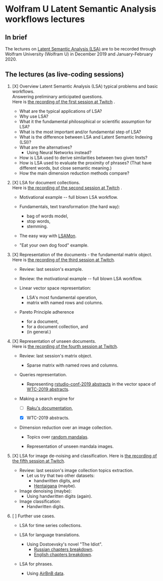 # Wolfram U Latent Semantic Analysis workflows lectures

## In brief

The lectures on 
[Latent Semantic Analysis (LSA)](https://en.wikipedia.org/wiki/Latent_semantic_analysis) 
are to be recorded through Wolfram University (Wolfram U) in December 2019 and January-February 2020.


## The lectures (as live-coding sessions)

1. [X] Overview Latent Semantic Analysis (LSA) typical problems and basic workflows.    
   Answering preliminary anticipated questions.     
   Here is 
   [the recording of the first session at Twitch](https://www.twitch.tv/videos/517562647) .
   
   - What are the typical applications of LSA?   
   - Why use LSA?     
   - What it the fundamental philosophical or scientific assumption for LSA?   
   - What is the most important and/or fundamental step of LSA?   
   - What is the difference between LSA and Latent Semantic Indexing (LSI)?   
   - What are the alternatives?
     - Using Neural Networks instead?   
   - How is LSA used to derive similarities between two given texts?   
   - How is LSA used to evaluate the proximity of phrases?
     (That have different words, but close semantic meaning.)   
   - How the main dimension reduction methods compare?
      
2. [X] LSA for document collections.   
   Here is [the recording of the second session at Twitch](https://www.twitch.tv/videos/523306241) .
   
    - Motivational example -- full blown LSA workflow.
    
    - Fundamentals, text transformation (the hard way):
        - bag of words model,
        - stop words,
        - stemming.

    - The easy way with 
      [LSAMon](https://github.com/antononcube/SimplifiedMachineLearningWorkflows-book/blob/master/Part-2-Monadic-Workflows/A-monad-for-Latent-Semantic-Analysis-workflows.md).

     - "Eat your own dog food" example.

3. [X] Representation of the documents - the fundamental matrix object.   
   Here is [the recording of the third session at Twitch](https://www.twitch.tv/videos/533991174).
   
   - Review: last session's example.
   
   - Review: the motivational example -- full blown LSA workflow.

   - Linear vector space representation:
       - LSA's most fundamental operation,
       - matrix with named rows and columns.

   - Pareto Principle adherence
       - for a document,
       - for a document collection, and
       - (in general.)

4. [X] Representation of unseen documents.   
   Here is [the recording of the fourth session at Twitch](https://www.twitch.tv/videos/540209071).
   
   - Review: last session's matrix object.

      - Sparse matrix with named rows and columns.

   - Queries representation.

     - Representing 
       [rstudio-conf-2019 abstracts](../../Data/RStudio-conf-2019-abstracts.json)
       in the vector space of 
       [WTC-2019 abstracts](../../Data/Wolfram-Technology-Conference-2019-abstracts.json).

   - Making a search engine for

     - [ ] [Raku's documentation](https://github.com/Raku/doc),
     
     - [X] WTC-2019 abstracts.

   - Dimension reduction over an image collection.

     - Topics over [random mandalas](https://resources.wolframcloud.com/FunctionRepository/resources/RandomMandala).

     - Representation of unseen mandala images.

5. [X] LSA for image de-noising and classification.
   Here is [the recording of the fifth session at Twitch](https://www.twitch.tv/videos/548404984).
   
   - Review: last session's image collection topics extraction.
     - Let us try that two other datasets:
        - handwritten digits, and
        - [Hentaigana](https://en.wikipedia.org/wiki/Hentaigana) (maybe).
   - Image denoising (maybe): 
     - Using handwritten digits (again).
   - Image classification:
     - Handwritten digits.
   
6. [ ] Further use cases.

   - LSA for time series collections.
   
   - LSA for language translations.
     - Using Dostoevsky's novel "The Idiot".
       - [Russian chapters breakdown](../../Data/Dostoyevsky-The-Idiot-Russian-chapters.json.zip).
       - [English chapters breakdown](../../Data/Dostoyevsky-The-Idiot-English-chapters.json.zip).
       
   - LSA for phrases.
     - Using [AirBnB data](https://community.wolfram.com/groups/-/m/t/1835575).
     
   
